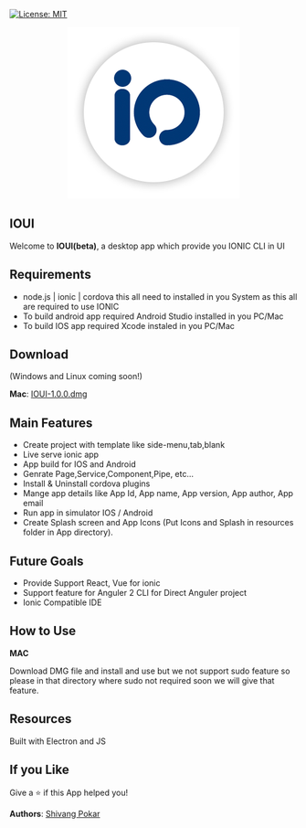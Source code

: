 [![License: MIT](https://img.shields.io/badge/License-MIT-yellow.svg)](https://opensource.org/licenses/MIT)
<p align="center">
<img src="./app/images/ioui.png" style="width: 300px;" >
</p>

## IOUI

Welcome to __IOUI(beta)__, a desktop app which provide you IONIC CLI in UI 


<!-- IOUI is currently in beta. -->


## Requirements

- node.js | ionic | cordova  this all need to installed in you System as this all are required to use IONIC
- To build android app required Android Studio installed in you PC/Mac
- To build IOS app required Xcode instaled in you PC/Mac


## Download

(Windows and  Linux coming soon!)

__Mac__: [IOUI-1.0.0.dmg](https://github.com/shivang-pokar/ioui/raw/master/releases/mac/1.0.0/IOUI-1.0.0.dmg)


## Main Features
- Create project with template like side-menu,tab,blank
- Live serve ionic app
- App build for IOS and Android
- Genrate Page,Service,Component,Pipe, etc...
- Install & Uninstall cordova plugins
- Mange app details like App Id, App name, App version, App author, App email
- Run app in simulator IOS / Android 
- Create Splash screen and App Icons (Put Icons and Splash in resources folder in App directory).

## Future Goals
- Provide Support React, Vue for ionic
- Support feature for Anguler 2 CLI for Direct Anguler project
- Ionic Compatible IDE

## How to Use

__MAC__

Download DMG file and install and use but we not support sudo feature so please in that directory where sudo not required soon we will give that feature.


## Resources

Built with Electron and JS

## If you Like

Give a ⭐️ if this App helped you!


__Authors__:  [Shivang Pokar](https://github.com/shivang-pokar)

